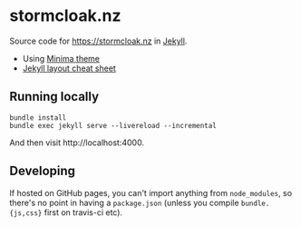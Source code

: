 stormcloak.nz
================

Source code for https://stormcloak.nz in [Jekyll](https://jekyllrb.com/).

* Using [Minima theme](https://github.com/jekyll/minima)
* [Jekyll layout cheat sheet](https://devhints.io/jekyll)

## Running locally

```
bundle install
bundle exec jekyll serve --livereload --incremental
```

And then visit http://localhost:4000.

## Developing

If hosted on GitHub pages, you can't import anything from `node_modules`, so there's no point in having
a `package.json` (unless you compile `bundle.{js,css}` first on travis-ci etc).
